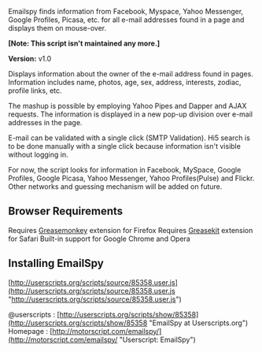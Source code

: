Emailspy finds information from Facebook, Myspace, Yahoo Messenger, Google Profiles, Picasa, etc. for all e-mail addresses found in a page and displays them on mouse-over.

**[Note: This script isn't maintained any more.]**

**Version:** v1.0

Displays information about the owner of the e-mail address found in pages. Information includes name, photos, age, sex, address, interests, zodiac, profile links, etc.

The mashup is possible by employing Yahoo Pipes and Dapper and AJAX requests.
The information is displayed in a new pop-up division over e-mail addresses in the page.

E-mail can be validated with a single click (SMTP Validation).
Hi5 search is to be done manually with a single click because information isn't visible without logging in.

For now, the script looks for information in Facebook, MySpace, Google Profiles, Google Picasa, Yahoo Messenger, Yahoo Profiles(Pulse) and Flickr. Other networks and guessing mechanism will be added on future.

## Browser Requirements

Requires [Greasemonkey](https://addons.mozilla.org/en-US/firefox/addon/greasemonkey/ "Install Greasemonkey for Firefox!") extension for Firefox
Requires [Greasekit](http://8-p.info/greasekit/ "Install Greasekit for Safari!") extension for Safari
Built-in support for Google Chrome and Opera

## Installing EmailSpy

[http://userscripts.org/scripts/source/85358.user.js](http://userscripts.org/scripts/source/85358.user.js "http://userscripts.org/scripts/source/85358.user.js")

@userscripts : [http://userscripts.org/scripts/show/85358](http://userscripts.org/scripts/show/85358 "EmailSpy at Userscripts.org")  
Homepage : [http://motorscript.com/emailspy/](http://motorscript.com/emailspy/ "Userscript: EmailSpy")
